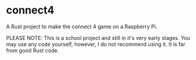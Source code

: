 # connect4

A Rust project to make the connect 4 game on a Raspberry Pi.

PLEASE NOTE: This is a school project and still in it's very early stages. You may use any code yourself, however, I do not recommend using it. It is far from good Rust code.
